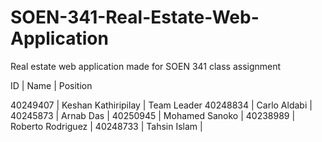 # SOEN-341-Real-Estate-Web-Application
Real estate web application made for SOEN 341 class assignment

ID | Name | Position

40249407 | Keshan Kathiripilay | Team Leader 
40248834 | Carlo Aldabi |
40245873 | Arnab Das |
40250945 | Mohamed Sanoko |
40238989 | Roberto Rodriguez |
40248733 | Tahsin Islam |
